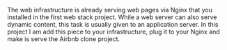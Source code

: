The web infrastructure is already serving web pages via Nginx that you installed in the first web stack project. While a web server can also serve dynamic content, this task is usually given to an application server. In this project I am add this piece to your infrastructure, plug it to your Nginx and make is serve the Airbnb clone project.
